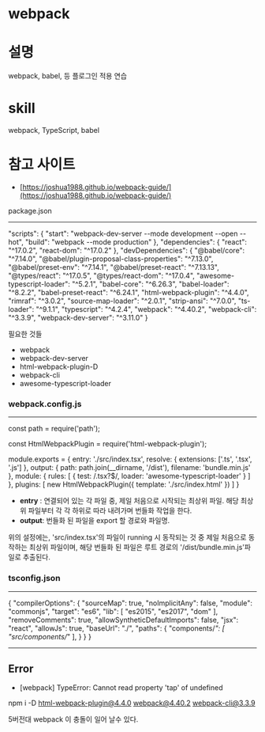 # webpack

# **설명**

webpack, babel, 등 플로그인 적용 연습

# **skill**

webpack, TypeScript, babel

# **참고 사이트**

- [https://joshua1988.github.io/webpack-guide/](https://joshua1988.github.io/webpack-guide/)

package.json

---

"scripts": {
    "start": "webpack-dev-server --mode development --open --hot",
    "build": "webpack --mode production"
  },
  "dependencies": {
    "react": "^17.0.2",
    "react-dom": "^17.0.2"
  },
  "devDependencies": {
    "@babel/core": "^7.14.0",
    "@babel/plugin-proposal-class-properties": "^7.13.0",
    "@babel/preset-env": "^7.14.1",
    "@babel/preset-react": "^7.13.13",
    "@types/react": "^17.0.5",
    "@types/react-dom": "^17.0.4",
    "awesome-typescript-loader": "^5.2.1",
    "babel-core": "^6.26.3",
    "babel-loader": "^8.2.2",
    "babel-preset-react": "^6.24.1",
    "html-webpack-plugin": "^4.4.0",
    "rimraf": "^3.0.2",
    "source-map-loader": "^2.0.1",
    "strip-ansi": "^7.0.0",
    "ts-loader": "^9.1.1",
    "typescript": "^4.2.4",
    "webpack": "^4.40.2",
    "webpack-cli": "^3.3.9",
    "webpack-dev-server": "^3.11.0"
  }

필요한 것들

- webpack
- webpack-dev-server
- html-webpack-plugin-D
- webpack-cli
- awesome-typescript-loader

### webpack.config.js

---

const path = require('path');

const HtmlWebpackPlugin = require('html-webpack-plugin');

module.exports = {
  entry: './src/index.tsx',
  resolve: {
    extensions: ['.ts', '.tsx', '.js']
  },
  output: {
    path: path.join(__dirname, '/dist'),
    filename: 'bundle.min.js'
  },
  module: {
    rules: [
      {
        test: /\.tsx?$/,
        loader: 'awesome-typescript-loader'
      }
    ]
  },
  plugins: [
    new HtmlWebpackPlugin({
      template: './src/index.html'
    })
  ]
}

- **entry** : 연결되어 있는 각 파일 중, 제일 처음으로 시작되는 최상위 파일. 해당 최상위 파일부터 각 각 하위로 따라 내려가며 번들화 작업을 한다.
- **output**: 번들화 된 파일을 export 할 경로와 파일명.

위의 설정에는, 'src/index.tsx'의 파일이 running 시 동작되는 것 중 제일 처음으로 동작하는 최상위 파일이며, 해당 번들화 된 파일은 루트 경로의 '/dist/bundle.min.js'파일로 추출된다.

### tsconfig.json

---

{
  "compilerOptions": {
    "sourceMap": true,
    "noImplicitAny": false,
    "module": "commonjs",
    "target": "es6",
    "lib": [
      "es2015",
      "es2017",
      "dom"
    ],
    "removeComments": true,
    "allowSyntheticDefaultImports": false,
    "jsx": "react",
    "allowJs": true,
    "baseUrl": "./",
    "paths": {
      "components/*": [
        "src/components/*"
      ],
    }
  }
}

---

## Error

- [webpack] TypeError: Cannot read property 'tap' of undefined

npm i -D html-webpack-plugin@4.4.0 webpack@4.40.2 webpack-cli@3.3.9

5버전대 webpack 이 충돌이 일어 날수 있다.